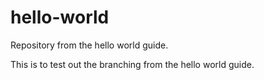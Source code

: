 # hello-world
Repository from the hello world guide.

This is to test out the branching from the hello world guide.

